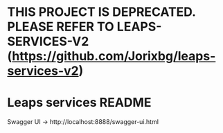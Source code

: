 # THIS PROJECT IS DEPRECATED. PLEASE REFER TO LEAPS-SERVICES-V2 (https://github.com/Jorixbg/leaps-services-v2)


# Leaps services README

Swagger UI -> http://localhost:8888/swagger-ui.html 
